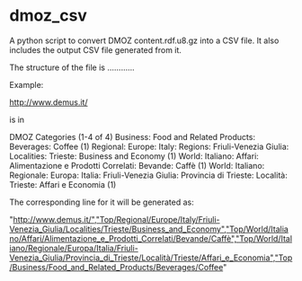 # dmoz_csv
A python script to convert DMOZ content.rdf.u8.gz into a CSV file. It also includes the output CSV file generated from it. 

The structure of the file is
<URL><Category1 for the URL><Category2 for the URL><Category1 for the URL>............<CategoryN for the URL>

Example:

http://www.demus.it/

is in

DMOZ Categories (1-4 of 4)
Business: Food and Related Products: Beverages: Coffee (1)
Regional: Europe: Italy: Regions: Friuli-Venezia Giulia: Localities: Trieste: Business and Economy (1)
World: Italiano: Affari: Alimentazione e Prodotti Correlati: Bevande: Caffè (1)
World: Italiano: Regionale: Europa: Italia: Friuli-Venezia Giulia: Provincia di Trieste: Località: Trieste: Affari e Economia (1)

The corresponding line for it will be generated as:

"http://www.demus.it/","Top/Regional/Europe/Italy/Friuli-Venezia_Giulia/Localities/Trieste/Business_and_Economy","Top/World/Italiano/Affari/Alimentazione_e_Prodotti_Correlati/Bevande/Caffè","Top/World/Italiano/Regionale/Europa/Italia/Friuli-Venezia_Giulia/Provincia_di_Trieste/Località/Trieste/Affari_e_Economia","Top/Business/Food_and_Related_Products/Beverages/Coffee"
